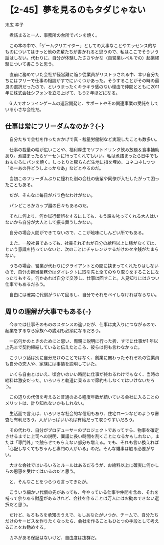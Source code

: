 # 【2-45】夢を見るのもタダじゃない

<div class="author">末広 幸子</div>

　煮詰まると一人、事務所の台所でパンを焼く。

　この本の中で、「ゲームクリエイター」としての大事なことやエッセンス的なものについてはきっと他の先輩たちが書かれると思うので、私はここでそういう話はしない。代わりに、自分が体験したささやかな（自営業レベルでの）起業経験について書こうと思う。

　直前に務めていた会社が経営難に陥り従業員がリストラされる中、幸い自分たちにはフリーで仕事の相談がすでにいくつかあった。そうすることがその時の最良の選択だったので、というまったくキラキラ感のない理由で仲間とともに2011 年に株式会社シフォンを立ち上げて、もう2 年ほどになる。

　6 人でオンラインゲームの運営開発と、サポートやその関連事業の受託をしている小さな会社だ。

## 仕事は常にフリーダムなのか？{-}

　自分たちで会社を作ったおかげで真・裁量労働制など実現したことも数多い。

　仕事の裁量の幅が広いことや、福利厚生でソフトドリンク飲み放題＆食事補助あり。煮詰まったらゲーセンに行ってくれてもいい。私は煮詰まったら日中でもおもむろにパンを焼く。しっとりと膨らんだ生地に指を埋め、コネコネしつつ「あーあの件どうしよっかなあ」などとやるのだ。

　当初このフリーダムぶりに憧れた別の会社の後輩や同僚が入社したがって困ったこともある。

　だが、そんなに毎日がバラ色なわけがない。

　パンどころかカップ麺の日々もあるのだ。

　それに何より、何か試行錯誤をするにしても、もう誰も叱ってくれる大人はいないから自分が大人として振る舞うしかない。

　自分の場合人間ができてないので、ここが地味にしんどい所でもある。

　また、一般社員であっても、社員それぞれが自分の給料以上に稼がなくては、という意識を持っていないと、次のことにチャレンジするだけのタネ銭がたまらない。

　うちの場合、営業が代わりにクライアントとの間に挟まってくれたりはしないので、自分の担当業務分はダイレクトに取引先と全てのやり取りをすることになったりもする。何かあれば自分で交渉し、仕事は回すこと。人見知りにはきつい仕事でもあるだろう。

　自由には確実に代償がついて回るし、自分でそれをペイしなければならない。

## 周りの理解が大事でもある{-}

　今までは仕事そのもののスタンスの違いだが、仕事は実入りにつながるので、起業をするなら家族への説明も必須になるだろう。

　一応何かのときのためにと思い、両親に説明に行った折、すでに仕事が1 年以上先まで契約締結していると伝えたところ、彼らは何も言わなかった。

　こういう話は別に自分だけのことではなく、創業に関わったそれぞれの従業員も自分の恋人や、家族には事情を説明していた。

　いくら自由とはいえ、頃合いのいい時間に仕事が終わるわけでもなく、当時の給料は激安だった。いろいろと軌道に乗るまで節約もしなくてはいけないだろう。

　この辺りの代償を考えると普通のある程度年数が続いている会社に入ることのメリットは、計り知れないかもしれない。

　生活面で言えば、いろいろな社会的な信用もあり、住宅ローンなどのような審査も有利だろう。人がいっぱいいれば有給だって取りやすいだろう。

　その代わり、自分がプロデューサーのプロジェクトであってすら、物事を確定させるまでに上司への説明、稟議に長い時間を割くことになるかもしれない。または「専門外」で触らせてもらえない部分も増える。でも、それも言い換えれば「心配しなくてもちゃんと専門の人がいる」のだ。そんな雑事は触る必要がない。

　大きな会社ではいろいろとルールはあるだろうが、お給料以上に確実に何かしらの恩恵を受けてはいるのだと思う。

　と、そんなことをつらつら言ってきたが。

　こういう細かい代償の先があっても、今やっている仕事や仲間を含め、それを補って余りある財産があるけれど、会社を作ることは万人にはお勧めできない選択だと思う。

　だけど、もろもろを承知のうえで、もしあなたがいつか、チームで、自分たちだけのサービスを作りたくなったら、会社を作ることもひとつの手段として考えることをお勧めする。

　カネがある保証はないけど、自由度は抜群だ。
